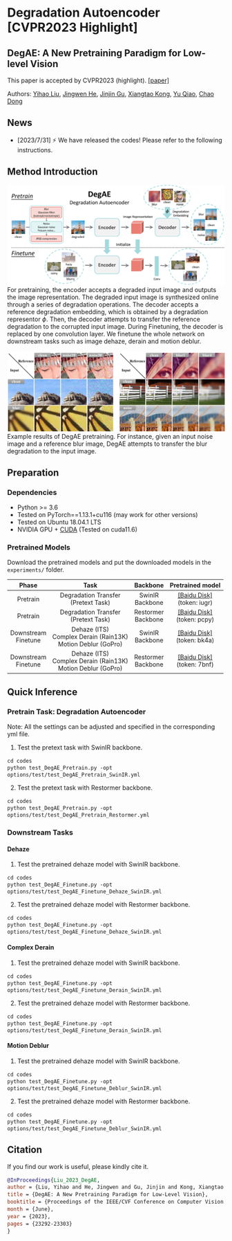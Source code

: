 
# Degradation Autoencoder [CVPR2023 Highlight]
## DegAE: A New Pretraining Paradigm for Low-level Vision
This paper is accepted by CVPR2023 (highlight).
[[paper]](https://openaccess.thecvf.com/content/CVPR2023/html/Liu_DegAE_A_New_Pretraining_Paradigm_for_Low-Level_Vision_CVPR_2023_paper.html)

Authors: [Yihao Liu](https://scholar.google.com/citations?user=WRIYcNwAAAAJ&hl=en&oi=ao), [Jingwen He](https://scholar.google.com/citations?user=GUxrycUAAAAJ&hl=en&oi=sra), [Jinjin Gu](https://scholar.google.com/citations?user=uMQ-G-QAAAAJ&hl=en&oi=sra), [Xiangtao Kong](https://scholar.google.com/citations?user=lueNzSgAAAAJ&hl=en&oi=sra), [Yu Qiao](https://scholar.google.com/citations?user=gFtI-8QAAAAJ&hl=en), [Chao Dong](https://scholar.google.com/citations?user=OSDCB0UAAAAJ&hl=en)

## News

- [2023/7/31] :zap: We have released the codes! Please refer to the following instructions.

## Method Introduction
![framework](DegAE.png)
For pretraining, the encoder accepts a degraded input image and outputs the image representation. The degraded input image is synthesized online through a series of degradation operations. The decoder accepts a reference degradation embedding, which is obtained by a degradation representor $\phi$. Then, the decoder attempts to transfer the reference degradation to the corrupted input image. During Finetuning, the decoder is replaced by one convolution layer. We finetune the whole network on downstream tasks such as image dehaze, derain and motion deblur.

![examples](DegAE_full.png)
Example results of DegAE pretraining. For instance, given an input noise image and a reference blur image, DegAE attempts to transfer the blur degradation to the input image.

## Preparation

### Dependencies

- Python >= 3.6
- Tested on PyTorch==1.13.1+cu116 (may work for other versions)
- Tested on Ubuntu 18.04.1 LTS
- NVIDIA GPU + [CUDA](https://developer.nvidia.com/cuda-downloads) (Tested on cuda11.6)

### Pretrained Models

Download the pretrained models and put the downloaded models in the `experiments/` folder.


|  Phase  |  Task   | Backbone | Pretrained model |
| :-----: | :-----: | :-----:  | :----:           |
| Pretrain | Degradation Transfer <br> (Pretext Task) | SwinIR <br>Backbone    | [[Baidu Disk]](https://pan.baidu.com/s/1PNIuya0zk7DgulBW8n_5Sg?pwd=iugr) <br>(token: iugr) |
| Pretrain | Degradation Transfer <br> (Pretext Task) | Restormer <br>Backbone    | [[Baidu Disk]](https://pan.baidu.com/s/1LS-aIP-kg-s2fl4R0z_dfw?pwd=pcpy) <br>(token: pcpy) |
| Downstream <br>Finetune | Dehaze (ITS) <br> Complex Derain (Rain13K) <br> Motion Deblur (GoPro)  | SwinIR <br>Backbone    | [[Baidu Disk]](https://pan.baidu.com/s/1zzqordfmiq7vn4XMvr2-9Q?pwd=bk4a)<br> (token: bk4a) |
| Downstream <br>Finetune | Dehaze (ITS) <br> Complex Derain (Rain13K) <br> Motion Deblur (GoPro)  | Restormer <br>Backbone    | [[Baidu Disk]](https://pan.baidu.com/s/1OmbQLwyQSeADR5863Xo_3w?pwd=7bnf) <br>(token: 7bnf) |

## Quick Inference
### Pretrain Task: Degradation Autoencoder

Note: All the settings can be adjusted and specified in the corresponding yml file.

1. Test the pretext task with SwinIR backbone.
```
cd codes
python test_DegAE_Pretrain.py -opt options/test/test_DegAE_Pretrain_SwinIR.yml
```

2. Test the pretext task with Restormer backbone.
```
cd codes
python test_DegAE_Pretrain.py -opt options/test/test_DegAE_Pretrain_Restormer.yml
```

### Downstream Tasks
#### Dehaze
1. Test the pretrained dehaze model with SwinIR backbone.
```
cd codes
python test_DegAE_Finetune.py -opt options/test/test_DegAE_Finetune_Dehaze_SwinIR.yml
```
2. Test the pretrained dehaze model with Restormer backbone.
```
cd codes
python test_DegAE_Finetune.py -opt options/test/test_DegAE_Finetune_Dehaze_SwinIR.yml
```

#### Complex Derain
1. Test the pretrained dehaze model with SwinIR backbone.
```
cd codes
python test_DegAE_Finetune.py -opt options/test/test_DegAE_Finetune_Derain_SwinIR.yml
```
2. Test the pretrained dehaze model with Restormer backbone.
```
cd codes
python test_DegAE_Finetune.py -opt options/test/test_DegAE_Finetune_Derain_SwinIR.yml
```

#### Motion Deblur
1. Test the pretrained dehaze model with SwinIR backbone.
```
cd codes
python test_DegAE_Finetune.py -opt options/test/test_DegAE_Finetune_Deblur_SwinIR.yml
```
2. Test the pretrained dehaze model with Restormer backbone.
```
cd codes
python test_DegAE_Finetune.py -opt options/test/test_DegAE_Finetune_Deblur_SwinIR.yml
```

## Citation

If you find our work is useful, please kindly cite it.

```BibTex
@InProceedings{Liu_2023_DegAE, 
author = {Liu, Yihao and He, Jingwen and Gu, Jinjin and Kong, Xiangtao and Qiao, Yu and Dong, Chao}, 
title = {DegAE: A New Pretraining Paradigm for Low-Level Vision}, 
booktitle = {Proceedings of the IEEE/CVF Conference on Computer Vision and Pattern Recognition (CVPR)}, 
month = {June}, 
year = {2023}, 
pages = {23292-23303} 
}
```

